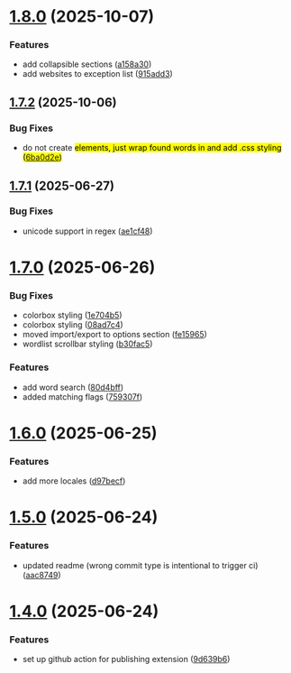 # [1.8.0](https://github.com/obsqrbtz/goose-highlighter/compare/v1.7.2...v1.8.0) (2025-10-07)


### Features

* add collapsible sections ([a158a30](https://github.com/obsqrbtz/goose-highlighter/commit/a158a303b01416f81e69bb137b71d3369904b044))
* add websites to exception list ([915add3](https://github.com/obsqrbtz/goose-highlighter/commit/915add3a4cdbff390a4d0f7d227a4ece5fa31072))

## [1.7.2](https://github.com/obsqrbtz/goose-highlighter/compare/v1.7.1...v1.7.2) (2025-10-06)


### Bug Fixes

* do not create <mark> elements, just wrap found words in <span> and add .css styling ([6ba0d2e](https://github.com/obsqrbtz/goose-highlighter/commit/6ba0d2eb7c7346cdca3921a12d300a714439efa5))

## [1.7.1](https://github.com/obsqrbtz/goose-highlighter/compare/v1.7.0...v1.7.1) (2025-06-27)


### Bug Fixes

* unicode support in regex ([ae1cf48](https://github.com/obsqrbtz/goose-highlighter/commit/ae1cf48c53cd42e65279cf2acde1a2860d8a31ee))

# [1.7.0](https://github.com/obsqrbtz/goose-highlighter/compare/v1.6.0...v1.7.0) (2025-06-26)


### Bug Fixes

* colorbox styling ([1e704b5](https://github.com/obsqrbtz/goose-highlighter/commit/1e704b51a859845e539224aeb389a4e493d64520))
* colorbox styling ([08ad7c4](https://github.com/obsqrbtz/goose-highlighter/commit/08ad7c432541ea4240dec05a340ad0b3279ce82f))
* moved import/export to options section ([fe15965](https://github.com/obsqrbtz/goose-highlighter/commit/fe15965e89e8483f6b96eb779617053664c9d5b1))
* wordlist scrollbar styling ([b30fac5](https://github.com/obsqrbtz/goose-highlighter/commit/b30fac5deda7941035d8ae23001c998c2584c03e))


### Features

* add word search ([80d4bff](https://github.com/obsqrbtz/goose-highlighter/commit/80d4bff0b4ef7c9e97506d1fe43a827bcc4b28fd))
* added matching flags ([759307f](https://github.com/obsqrbtz/goose-highlighter/commit/759307f9834a2bbb23e963e2042b7d41d5cfda44))

# [1.6.0](https://github.com/obsqrbtz/goose-highlighter/compare/v1.5.0...v1.6.0) (2025-06-25)


### Features

* add more locales ([d97becf](https://github.com/obsqrbtz/goose-highlighter/commit/d97becfaae696e33247840090e8a752b5ed4ed72))

# [1.5.0](https://github.com/obsqrbtz/goose-highlighter/compare/v1.4.0...v1.5.0) (2025-06-24)


### Features

* updated readme (wrong commit type is intentional to trigger ci) ([aac8749](https://github.com/obsqrbtz/goose-highlighter/commit/aac87493f29293e3d3291ba899032cf62504c14c))

# [1.4.0](https://github.com/obsqrbtz/goose-highlighter/compare/v1.3.0...v1.4.0) (2025-06-24)


### Features

* set up github action for publishing extension ([9d639b6](https://github.com/obsqrbtz/goose-highlighter/commit/9d639b65a9a1bc8b926f58fa7135aac7736aca7e))
